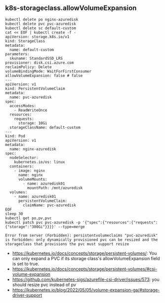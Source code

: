 ## k8s-storageclass.allowVolumeExpansion

```
kubectl delete po nginx-azuredisk
kubectl delete pvc pvc-azuredisk
kubectl delete sc default-custom
cat << EOF | kubectl create -f -
apiVersion: storage.k8s.io/v1
kind: StorageClass
metadata:
  name: default-custom
parameters:
  skuname: StandardSSD_LRS
provisioner: disk.csi.azure.com
reclaimPolicy: Delete
volumeBindingMode: WaitForFirstConsumer
allowVolumeExpansion: false # false
---
apiVersion: v1
kind: PersistentVolumeClaim
metadata:
  name: pvc-azuredisk
spec:
  accessModes:
    - ReadWriteOnce
  resources:
    requests:
      storage: 10Gi
  storageClassName: default-custom
---
kind: Pod
apiVersion: v1
metadata:
  name: nginx-azuredisk
spec:
  nodeSelector:
    kubernetes.io/os: linux
  containers:
    - image: nginx
      name: nginx
      volumeMounts:
        - name: azuredisk01
          mountPath: /mnt/azuredisk
  volumes:
    - name: azuredisk01
      persistentVolumeClaim:
        claimName: pvc-azuredisk
EOF
sleep 30
kubectl get po,pv,pvc
kubectl patch pvc pvc-azuredisk -p '{"spec":{"resources":{"requests":{"storage":"300Gi"}}}}' --type=merge
```

```
Error from server (Forbidden): persistentvolumeclaims "pvc-azuredisk" is forbidden: only dynamically provisioned pvc can be resized and the storageclass that provisions the pvc must support resize
```
  
- https://kubernetes.io/docs/concepts/storage/persistent-volumes/: You can only expand a PVC if its storage class's allowVolumeExpansion field is set to true.
- https://kubernetes.io/docs/concepts/storage/persistent-volumes/#csi-volume-expansion
- https://github.com/kubernetes-sigs/azurefile-csi-driver/issues/573: you should resize pvc instead of pv
- https://kubernetes.io/blog/2022/05/05/volume-expansion-ga/#storage-driver-support
